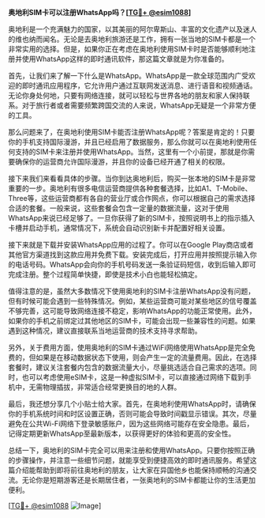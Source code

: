 **奥地利SIM卡可以注册WhatsApp吗？[[TG💪+ @esim1088](https://t.me/s/esim1088)]**

奥地利是一个充满魅力的国家，以其美丽的阿尔卑斯山、丰富的文化遗产以及迷人的维也纳而闻名。无论是去奥地利旅游还是工作，拥有一张当地的SIM卡都是一个非常实用的选择。但是，如果你正在考虑在奥地利使用SIM卡时是否能够顺利地注册并使用WhatsApp这样的即时通讯软件，那这篇文章就是为你准备的。

首先，让我们来了解一下什么是WhatsApp。WhatsApp是一款全球范围内广受欢迎的即时通讯应用程序，它允许用户通过互联网发送消息、进行语音和视频通话。无论你身处何地，只要有网络连接，就可以轻松与世界各地的朋友和家人保持联系。对于旅行者或者需要频繁跨国交流的人来说，WhatsApp无疑是一个非常方便的工具。

那么问题来了，在奥地利使用SIM卡能否注册WhatsApp呢？答案是肯定的！只要你的手机支持国际漫游，并且已经启用了数据服务，那么你就可以在奥地利使用任何支持的SIM卡来注册并使用WhatsApp。当然，这里有一个小前提，那就是你需要确保你的运营商允许国际漫游，并且你的设备已经开通了相关的权限。

接下来我们来看看具体的步骤。当你到达奥地利后，购买一张本地的SIM卡是非常重要的一步。奥地利有很多电信运营商提供各种套餐选择，比如A1、T-Mobile、Three等，这些运营商都有各自的营业厅或合作网点，你可以根据自己的需求选择合适的套餐。一般来说，这些套餐会包含一定量的数据流量，这对于使用WhatsApp来说已经足够了。一旦你获得了新的SIM卡，按照说明书上的指示插入卡槽并启动手机，通常情况下，系统会自动识别新卡并配置好相关设置。

接下来就是下载并安装WhatsApp应用的过程了。你可以在Google Play商店或者其他官方渠道找到这款应用并免费下载。安装完成后，打开应用并按照提示输入你的电话号码。WhatsApp会向你的手机号码发送一条验证码短信，收到后输入即可完成注册。整个过程简单快捷，即使是技术小白也能轻松搞定。

值得注意的是，虽然大多数情况下使用奥地利的SIM卡注册WhatsApp没有问题，但有时候可能会遇到一些特殊情况。例如，某些运营商可能对某些地区的信号覆盖不够完善，这可能导致网络连接不稳定，影响WhatsApp的功能正常使用。此外，如果你的手机之前绑定过其他地区的SIM卡，可能会出现一些兼容性的问题。如果遇到这种情况，建议直接联系当地运营商的技术支持寻求帮助。

另外，关于费用方面，使用奥地利的SIM卡通过WiFi网络使用WhatsApp是完全免费的，但如果是在移动数据状态下使用，则会产生一定的流量费用。因此，在选择套餐时，建议关注套餐内包含的数据流量大小，尽量挑选适合自己需求的选项。同时，也可以考虑使用eSIM卡，这是一种虚拟SIM卡，可以直接通过网络下载到手机中，无需物理插拔，非常适合经常更换目的地的人群。

最后，我还想分享几个小贴士给大家。首先，在奥地利使用WhatsApp时，请确保你的手机系统时间和时区设置正确，否则可能会导致时间戳显示错误。其次，尽量避免在公共Wi-Fi网络下登录敏感账户，因为这些网络可能存在安全隐患。最后，记得定期更新WhatsApp至最新版本，以获得更好的体验和更高的安全性。

总结一下，奥地利的SIM卡完全可以用来注册和使用WhatsApp。只要你按照正确的步骤操作，并注意一些细节问题，就能享受到便捷高效的即时通讯服务。希望这篇介绍能帮助到即将前往奥地利的朋友，让大家在异国他乡也能保持顺畅的沟通交流。无论你是短期游客还是长期居住者，一张奥地利的SIM卡都能让你的生活更加便利。

[[TG💪+ @esim1088](https://t.me/s/esim1088) ![Image](https://i.postimg.cc/4NQfJmqS/Snipaste-2025-05-13-00-14-12.png)]